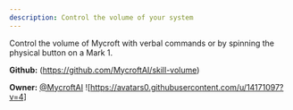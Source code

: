 ```yaml
---
description: Control the volume of your system
---
```

Control the volume of Mycroft with verbal commands or by spinning the physical
button on a Mark 1.

**Github:** (https://github.com/MycroftAI/skill-volume)

**Owner:** [@MycroftAI](https://github.com/MycroftAI) ![https://avatars0.githubusercontent.com/u/14171097?v=4]

